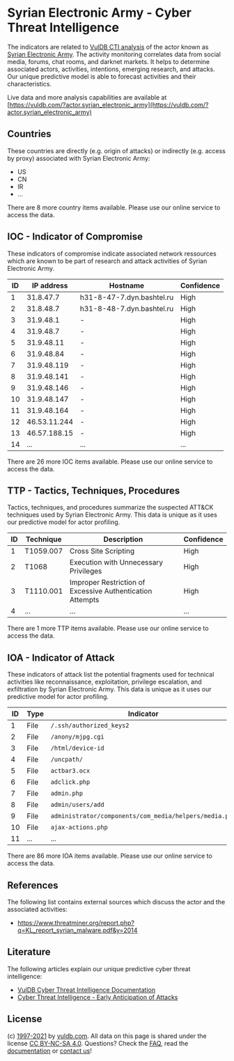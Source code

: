 # Syrian Electronic Army - Cyber Threat Intelligence

The indicators are related to [VulDB CTI analysis](https://vuldb.com/?doc.cti) of the actor known as [Syrian Electronic Army](https://vuldb.com/?actor.syrian_electronic_army). The activity monitoring correlates data from social media, forums, chat rooms, and darknet markets. It helps to determine associated actors, activities, intentions, emerging research, and attacks. Our unique predictive model is able to forecast activities and their characteristics.

Live data and more analysis capabilities are available at [https://vuldb.com/?actor.syrian_electronic_army](https://vuldb.com/?actor.syrian_electronic_army)

## Countries

These countries are directly (e.g. origin of attacks) or indirectly (e.g. access by proxy) associated with Syrian Electronic Army:

* US
* CN
* IR
* ...

There are 8 more country items available. Please use our online service to access the data.

## IOC - Indicator of Compromise

These indicators of compromise indicate associated network ressources which are known to be part of research and attack activities of Syrian Electronic Army.

ID | IP address | Hostname | Confidence
-- | ---------- | -------- | ----------
1 | 31.8.47.7 | h31-8-47-7.dyn.bashtel.ru | High
2 | 31.8.48.7 | h31-8-48-7.dyn.bashtel.ru | High
3 | 31.9.48.1 | - | High
4 | 31.9.48.7 | - | High
5 | 31.9.48.11 | - | High
6 | 31.9.48.84 | - | High
7 | 31.9.48.119 | - | High
8 | 31.9.48.141 | - | High
9 | 31.9.48.146 | - | High
10 | 31.9.48.147 | - | High
11 | 31.9.48.164 | - | High
12 | 46.53.11.244 | - | High
13 | 46.57.188.15 | - | High
14 | ... | ... | ...

There are 26 more IOC items available. Please use our online service to access the data.

## TTP - Tactics, Techniques, Procedures

Tactics, techniques, and procedures summarize the suspected ATT&CK techniques used by Syrian Electronic Army. This data is unique as it uses our predictive model for actor profiling.

ID | Technique | Description | Confidence
-- | --------- | ----------- | ----------
1 | T1059.007 | Cross Site Scripting | High
2 | T1068 | Execution with Unnecessary Privileges | High
3 | T1110.001 | Improper Restriction of Excessive Authentication Attempts | High
4 | ... | ... | ...

There are 1 more TTP items available. Please use our online service to access the data.

## IOA - Indicator of Attack

These indicators of attack list the potential fragments used for technical activities like reconnaissance, exploitation, privilege escalation, and exfiltration by Syrian Electronic Army. This data is unique as it uses our predictive model for actor profiling.

ID | Type | Indicator | Confidence
-- | ---- | --------- | ----------
1 | File | `/.ssh/authorized_keys2` | High
2 | File | `/anony/mjpg.cgi` | High
3 | File | `/html/device-id` | High
4 | File | `/uncpath/` | Medium
5 | File | `actbar3.ocx` | Medium
6 | File | `adclick.php` | Medium
7 | File | `admin.php` | Medium
8 | File | `admin/users/add` | High
9 | File | `administrator/components/com_media/helpers/media.php` | High
10 | File | `ajax-actions.php` | High
11 | ... | ... | ...

There are 86 more IOA items available. Please use our online service to access the data.

## References

The following list contains external sources which discuss the actor and the associated activities:

* https://www.threatminer.org/report.php?q=KL_report_syrian_malware.pdf&y=2014

## Literature

The following articles explain our unique predictive cyber threat intelligence:

* [VulDB Cyber Threat Intelligence Documentation](https://vuldb.com/?doc.cti)
* [Cyber Threat Intelligence - Early Anticipation of Attacks](https://www.scip.ch/en/?labs.20201022)

## License

(c) [1997-2021](https://vuldb.com/?doc.changelog) by [vuldb.com](https://vuldb.com/?doc.about). All data on this page is shared under the license [CC BY-NC-SA 4.0](https://creativecommons.org/licenses/by-nc-sa/4.0/). Questions? Check the [FAQ](https://vuldb.com/?doc.faq), read the [documentation](https://vuldb.com/?doc) or [contact us](https://vuldb.com/?contact)!
